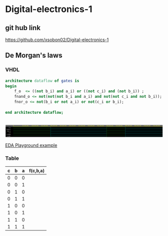 # Digital-electronics-1
## git hub link
https://github.com/xsobon02/Digital-electronics-1

## De Morgan's laws

### VHDL
```vhdl
architecture dataflow of gates is
begin
    f_o  <= ((not b_i) and a_i) or ((not c_i) and (not b_i)) ;
    fnand_o <= not(not(not b_i and a_i) and not(not c_i and not b_i));
    fnor_o <= not(b_i or not a_i) or not(c_i or b_i);

end architecture dataflow;
      
```
![DeMorgan signals](https://github.com/xsobon02/Digital-electronics-1/blob/main/demorgan.png)

[EDA Playground example](https://www.edaplayground.com/x/DUUw)




### Table
| **c** | **b** |**a** | **f(c,b,a)** |
| :-: | :-: | :-: | :-: |
| 0 | 0 | 0 |  |
| 0 | 0 | 1 |  |
| 0 | 1 | 0 |  |
| 0 | 1 | 1 |  |
| 1 | 0 | 0 |  |
| 1 | 0 | 1 |  |
| 1 | 1 | 0 |  |
| 1 | 1 | 1 |  |


